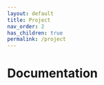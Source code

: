 ```yaml
---
layout: default
title: Project
nav_order: 2
has_children: true
permalink: /project
---
```


# Documentation
